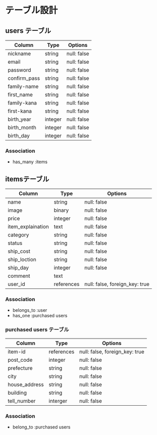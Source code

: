 # テーブル設計

## users テーブル

| Column         | Type    | Options     |
| -------------- | ------  | ----------- |
| nickname       | string  | null: false |
| email          | string  | null: false |
| password       | string  | null: false |
| confirm_pass   | string  | null: false |
| family-name    | string  | null: false |
| first_name     | string  | null: false |
| family-kana    | string  | null: false |
| first-kana     | string  | null: false |
| birth_year     | integer | null: false |
| birth_month    | integer | null: false |
| birth_day      | integer | null: false |

### Association 

- has_many :items

## itemsテーブル

| Column              | Type          | Options                         |
| ------------------- | ------------- | ------------------------------  |
| name                | string        | null: false                     |
| image               | binary        | null: false                     |
| price               | integer       | null: false                     |
| item_explaination   | text          | null: false                     |
| category            | string        | null: false                     |
| status              | string        | null: false                     |
| ship_cost           | string        | null: false                     |
| ship_loction        | string        | null: false                     |
| ship_day            | integer       | null: false                     |
| comment             | text          |                                 |
| user_id             | references    | null: false, foreign_key: true  |



### Association 

- belongs_to :user
- has_one :purchased users

### purchased users テーブル

| Column              | Type        | Options                         |
| ------------------  | ----------- | ------------------------------- |
| item-id             | references  | null: false, foreign_key: true  |
| post_code           | integer     | null: false                     |
| prefecture          | string      | null: false                     |
| city                | string      | null: false                     |
| house_address       | string      | null: false                     |
| building            | string      | null: false                     |
| tell_number         | interger    | null: false                     |


### Association 

- belong_to :purchased users